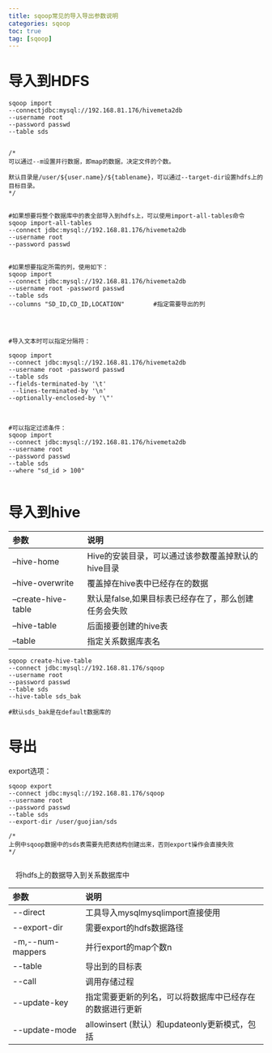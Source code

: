 ```yaml
---
title: sqoop常见的导入导出参数说明
categories: sqoop   
toc: true  
tag: [sqoop]
---
```




# 导入到HDFS

```
sqoop import 
--connectjdbc:mysql://192.168.81.176/hivemeta2db 
--username root 
--password passwd 
--table sds


/*
可以通过--m设置并行数据，即map的数据，决定文件的个数。

默认目录是/user/${user.name}/${tablename}，可以通过--target-dir设置hdfs上的目标目录。
*/


#如果想要将整个数据库中的表全部导入到hdfs上，可以使用import-all-tables命令
sqoop import-all-tables 
--connect jdbc:mysql://192.168.81.176/hivemeta2db 
--username root 
--password passwd


#如果想要指定所需的列，使用如下：
sqoop import 
--connect jdbc:mysql://192.168.81.176/hivemeta2db 
--username root -password passwd 
--table sds 
--columns "SD_ID,CD_ID,LOCATION"        #指定需要导出的列




#导入文本时可以指定分隔符：

sqoop import 
--connect jdbc:mysql://192.168.81.176/hivemeta2db 
--username root -password passwd 
--table sds 
--fields-terminated-by '\t'
 --lines-terminated-by '\n' 
--optionally-enclosed-by '\"'



#可以指定过滤条件：
sqoop import 
--connect jdbc:mysql://192.168.81.176/hivemeta2db 
--username root 
--password passwd 
--table sds 
--where "sd_id > 100"


```


# 导入到hive


参数				|	说明
:-------------------|:--------------
–hive-home <dir>	|Hive的安装目录，可以通过该参数覆盖掉默认的hive目录
–hive-overwrite		|	覆盖掉在hive表中已经存在的数据
–create-hive-table	|默认是false,如果目标表已经存在了，那么创建任务会失败
–hive-table			|后面接要创建的hive表
–table				|指定关系数据库表名


```
sqoop create-hive-table 
--connect jdbc:mysql://192.168.81.176/sqoop 
--username root 
--password passwd 
--table sds 
--hive-table sds_bak

#默认sds_bak是在default数据库的

```



# 导出

export选项：

```
sqoop export
--connect jdbc:mysql://192.168.81.176/sqoop
--username root
--password passwd
--table sds
--export-dir /user/guojian/sds
 
/*
上例中sqoop数据中的sds表需要先把表结构创建出来，否则export操作会直接失败
*/
 
```

&emsp;将hdfs上的数据导入到关系数据库中

参数				|	说明
:-------------------|:--------------
--direct	 				|	工具导入mysqlmysqlimport直接使用 
--export-dir <dir>			|需要export的hdfs数据路径
-m,--num-mappers <n>		|	并行export的map个数n
--table <table-name>		|	导出到的目标表
--call <stored-proc-name>	|调用存储过程
--update-key <col-name>		|	指定需要更新的列名，可以将数据库中已经存在的数据进行更新
--update-mode <mode>		|allowinsert (默认）和updateonly更新模式，包括 










